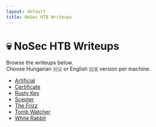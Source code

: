 ```yaml
---
layout: default
title: NoSec HTB Writeups
---
```


# 💀 NoSec HTB Writeups

Browse the writeups below.  
Choose Hungarian 🇭🇺 or English 🇬🇧 version per machine.

<ul>
  <li><a href="/htb-writeups/artificial/">Artificial</a></li>
  <li><a href="/htb-writeups/certificate/">Certificate</a></li>
  <li><a href="/htb-writeups/rusty_key/">Rusty Key</a></li>
  <li><a href="/htb-writeups/scepter/">Scepter</a></li>
  <li><a href="/htb-writeups/the_frizz/">The Frizz</a></li>
  <li><a href="/htb-writeups/tomb_watcher/">Tomb Watcher</a></li>
  <li><a href="/htb-writeups/white_rabbit/">White Rabbit</a></li>
</ul>
